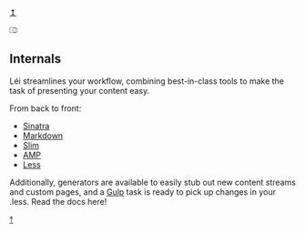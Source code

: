 <a name="internals" href="#about">↥</a>

⎄

## Internals

Léi streamlines your workflow, combining best-in-class tools to make the task of presenting your content easy.

From back to front:

- [Sinatra][1]
- [Markdown][2]
- [Slim][3]
- [AMP][4]
- [Less][5]

Additionally, generators are available to easily stub out new content streams and custom pages, and a [Gulp][6] task is ready to pick up changes in your .less. Read the docs here!

[⤒][7]

[1]: http://sinatrarb.com/
[2]: https://www.markdownguide.org/
[3]: http://slim-lang.com/
[4]: https://www.ampproject.org/
[5]: http://lesscss.org/
[6]: https://gulpjs.com/
[7]: #top